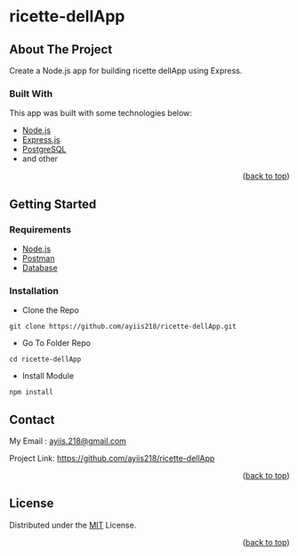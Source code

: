 # ricette-dellApp

<!-- ABOUT THE PROJECT -->
## About The Project
Create a Node.js app for building ricette dellApp using Express.

### Built With
This app was built with some technologies below:
- [Node.js](https://nodejs.org/en/)
- [Express.js](https://expressjs.com/)
- [PostgreSQL](https://www.postgresql.org/)
- and other

<p align="right">(<a href="#top">back to top</a>)</p>

<!-- GETTING STARTED -->
## Getting Started

### Requirements
* [Node.js](https://nodejs.org/en/)
* [Postman](https://www.getpostman.com/)
* [Database](./blanja.sql)

### Installation

- Clone the Repo
```
git clone https://github.com/ayiis218/ricette-dellApp.git
```
- Go To Folder Repo
```
cd ricette-dellApp
```
- Install Module
```
npm install
```

## Contact

My Email : ayiis.218@gmail.com

Project Link: https://github.com/ayiis218/ricette-dellApp

<p align="right">(<a href="#top">back to top</a>)</p>

## License
Distributed under the [MIT](/LICENSE) License.

<p align="right">(<a href="#top">back to top</a>)</p>
